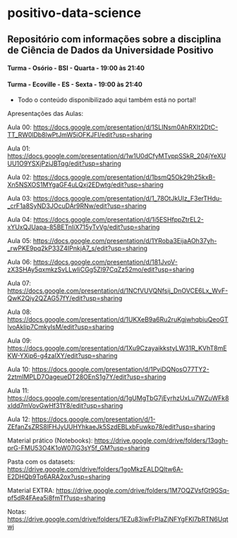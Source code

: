 # positivo-data-science

## Repositório com informações sobre a disciplina de Ciência de Dados da Universidade Positivo

#### Turma - Osório - BSI - Quarta - 19:00 às 21:40

#### Turma - Ecoville - ES - Sexta - 19:00 às 21:40

* Todo o conteúdo disponibilizado aqui também está no portal!

Apresentações das Aulas:

Aula 00: https://docs.google.com/presentation/d/1SLINsm0AhRXIt2DtC-TT_RW0lDb8lwPtJmW5iOFKJFI/edit?usp=sharing

Aula 01: https://docs.google.com/presentation/d/1w1U0dCfyMTvppSSkR_204jYeXUUU1O9YSXjPziJBTqg/edit?usp=sharing

Aula 02: https://docs.google.com/presentation/d/1bsmQ5Ok29h25kxB-Xn5NSXOS1MYgaGF4uLQxj2EDwtg/edit?usp=sharing

Aula 03: https://docs.google.com/presentation/d/1_78OtJkUlz_F3erTHdu-_crF1a8SyND3JOcuDAr9RNw/edit?usp=sharing

Aula 04: https://docs.google.com/presentation/d/1i5ESHfppZtrEL2-xYUxQJUapa-85BETnIiX715yTvVg/edit?usp=sharing

Aula 05: https://docs.google.com/presentation/d/1YRoba3EijaAOh37yh-_rwPKE9pq2kP33Z4IPnkjA7_s/edit?usp=sharing

Aula 06: https://docs.google.com/presentation/d/181JvoV-zX3SHAy5qxmkzSvLLwIiCGg5Zl97CqZz52mo/edit?usp=sharing

Aula 07: https://docs.google.com/presentation/d/1NCfVUVQNfsij_DnOVCE6Lx_WvF-QwK2Qiy2QZAG57fY/edit?usp=sharing

Aula 08: https://docs.google.com/presentation/d/1UKXeB9a6Ru2ruKgjwhqbiuQeoGTlvoAkIip7CmkyIsM/edit?usp=sharing

Aula 09: https://docs.google.com/presentation/d/1Xu9CzayaikkstyLW31R_KVhT8mEKW-YXip6-g4zaIXY/edit?usp=sharing

Aula 10: https://docs.google.com/presentation/d/1PviDQNosO77TY2-2ztmIMPLD7OageueDT28OEnS1g7Y/edit?usp=sharing

Aula 11: https://docs.google.com/presentation/d/1gUMgTbG7jEyrhzUxLu7WZuWFk8xIdd7mVovGwHf31Y8/edit?usp=sharing

Aula 12: https://docs.google.com/presentation/d/1-ZEfanZsZRS8lFHJyUUHYhkaeJk5SzdEBLxbFuwkp78/edit?usp=sharing

Material prático (Notebooks): 
https://drive.google.com/drive/folders/13qgh-prG-FMU53O4K1oW07lG3sY5f_GM?usp=sharing

Pasta com os datasets: 
https://drive.google.com/drive/folders/1goMkzEALDQltw6A-E2DHQb9Tq6ARA2ox?usp=sharing

Material EXTRA: 
https://drive.google.com/drive/folders/1M7OQZVsfGt9GSq-pf5dR4FAea5i8fmTf?usp=sharing

Notas:
https://drive.google.com/drive/folders/1EZu83iwFrPIaZjNFYgFKl7bRTN6Uqtwj
